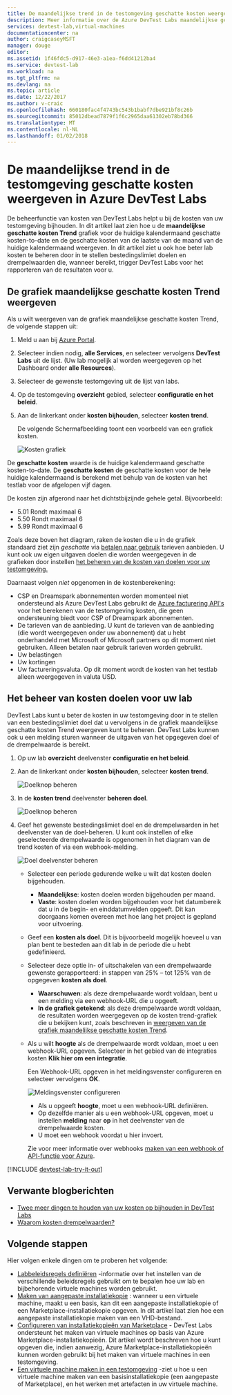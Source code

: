 ```yaml
---
title: De maandelijkse trend in de testomgeving geschatte kosten weergeven in Azure DevTest Labs | Microsoft Docs
description: Meer informatie over de Azure DevTest Labs maandelijkse geschatte kosten trend van grafiek.
services: devtest-lab,virtual-machines
documentationcenter: na
author: craigcaseyMSFT
manager: douge
editor: 
ms.assetid: 1f46fdc5-d917-46e3-a1ea-f6dd41212ba4
ms.service: devtest-lab
ms.workload: na
ms.tgt_pltfrm: na
ms.devlang: na
ms.topic: article
ms.date: 12/22/2017
ms.author: v-craic
ms.openlocfilehash: 660180fac4f4743bc543b1babf7dbe921bf8c26b
ms.sourcegitcommit: 85012dbead7879f1f6c2965daa61302eb78bd366
ms.translationtype: MT
ms.contentlocale: nl-NL
ms.lasthandoff: 01/02/2018
---
```

# <a name="view-the-monthly-estimated-lab-cost-trend-in-azure-devtest-labs"></a>De maandelijkse trend in de testomgeving geschatte kosten weergeven in Azure DevTest Labs
De beheerfunctie van kosten van DevTest Labs helpt u bij de kosten van uw testomgeving bijhouden. In dit artikel laat zien hoe u de **maandelijkse geschatte kosten Trend** grafiek voor de huidige kalendermaand geschatte kosten-to-date en de geschatte kosten van de laatste van de maand van de huidige kalendermaand weergeven. In dit artikel ziet u ook hoe beter lab kosten te beheren door in te stellen bestedingslimiet doelen en drempelwaarden die, wanneer bereikt, trigger DevTest Labs voor het rapporteren van de resultaten voor u.

## <a name="viewing-the-monthly-estimated-cost-trend-chart"></a>De grafiek maandelijkse geschatte kosten Trend weergeven
Als u wilt weergeven van de grafiek maandelijkse geschatte kosten Trend, de volgende stappen uit: 

1. Meld u aan bij [Azure Portal](http://go.microsoft.com/fwlink/p/?LinkID=525040).
1. Selecteer indien nodig, **alle Services**, en selecteer vervolgens **DevTest Labs** uit de lijst. (Uw lab mogelijk al worden weergegeven op het Dashboard onder **alle Resources**).
1. Selecteer de gewenste testomgeving uit de lijst van labs.  
1. Op de testomgeving **overzicht** gebied, selecteer **configuratie en het beleid**.   
1. Aan de linkerkant onder **kosten bijhouden**, selecteer **kosten trend**.

   De volgende Schermafbeelding toont een voorbeeld van een grafiek kosten. 
   
    ![Kosten grafiek](./media/devtest-lab-configure-cost-management/graph.png)

De **geschatte kosten** waarde is de huidige kalendermaand geschatte kosten-to-date. De **geschatte kosten** de geschatte kosten voor de hele huidige kalendermaand is berekend met behulp van de kosten van het testlab voor de afgelopen vijf dagen.

De kosten zijn afgerond naar het dichtstbijzijnde gehele getal. Bijvoorbeeld: 

* 5.01 Rondt maximaal 6 
* 5.50 Rondt maximaal 6
* 5.99 Rondt maximaal 6

Zoals deze boven het diagram, raken de kosten die u in de grafiek standaard ziet zijn *geschatte* via [betalen naar gebruik](https://azure.microsoft.com/offers/ms-azr-0003p/) tarieven aanbieden. U kunt ook uw eigen uitgaven doelen die worden weergegeven in de grafieken door instellen [het beheren van de kosten van doelen voor uw testomgeving.](#managing-cost-targets-for-your-lab)

Daarnaast volgen *niet* opgenomen in de kostenberekening:

* CSP en Dreamspark abonnementen worden momenteel niet ondersteund als Azure DevTest Labs gebruikt de [Azure facturering API's](../billing/billing-usage-rate-card-overview.md) voor het berekenen van de testomgeving kosten, die geen ondersteuning biedt voor CSP of Dreamspark abonnementen.
* De tarieven van de aanbieding. U kunt de tarieven van de aanbieding (die wordt weergegeven onder uw abonnement) dat u hebt onderhandeld met Microsoft of Microsoft partners op dit moment niet gebruiken. Alleen betalen naar gebruik tarieven worden gebruikt.
* Uw belastingen
* Uw kortingen
* Uw factureringsvaluta. Op dit moment wordt de kosten van het testlab alleen weergegeven in valuta USD.

## <a name="managing-cost-targets-for-your-lab"></a>Het beheer van kosten doelen voor uw lab
DevTest Labs kunt u beter de kosten in uw testomgeving door in te stellen van een bestedingslimiet doel dat u vervolgens in de grafiek maandelijkse geschatte kosten Trend weergeven kunt te beheren. DevTest Labs kunnen ook u een melding sturen wanneer de uitgaven van het opgegeven doel of de drempelwaarde is bereikt. 

1. Op uw lab **overzicht** deelvenster **configuratie en het beleid**.
1. Aan de linkerkant onder **kosten bijhouden**, selecteer **kosten trend**.

    ![Doelknop beheren](./media/devtest-lab-configure-cost-management/cost-trend.png)

1. In de **kosten trend** deelvenster **beheren doel**.

    ![Doelknop beheren](./media/devtest-lab-configure-cost-management/cost-trend-manage-target.png)

1. Geef het gewenste bestedingslimiet doel en de drempelwaarden in het deelvenster van de doel-beheren. U kunt ook instellen of elke geselecteerde drempelwaarde is opgenomen in het diagram van de trend kosten of via een webhook-melding.

    ![Doel deelvenster beheren](./media/devtest-lab-configure-cost-management/cost-trend-manage-target-pane.png)

   - Selecteer een periode gedurende welke u wilt dat kosten doelen bijgehouden.
      - **Maandelijkse**: kosten doelen worden bijgehouden per maand.
      - **Vaste**: kosten doelen worden bijgehouden voor het datumbereik dat u in de begin- en einddatumvelden opgeeft. Dit kan doorgaans komen overeen met hoe lang het project is gepland voor uitvoering.
   - Geef een **kosten als doel**. Dit is bijvoorbeeld mogelijk hoeveel u van plan bent te besteden aan dit lab in de periode die u hebt gedefinieerd.
   - Selecteer deze optie in- of uitschakelen van een drempelwaarde gewenste gerapporteerd: in stappen van 25% – tot 125% van de opgegeven **kosten als doel**.
      - **Waarschuwen**: als deze drempelwaarde wordt voldaan, bent u een melding via een webhook-URL die u opgeeft.
      - **In de grafiek getekend**: als deze drempelwaarde wordt voldaan, de resultaten worden weergegeven op de kosten trend-grafiek die u bekijken kunt, zoals beschreven in [weergeven van de grafiek maandelijkse geschatte kosten Trend](#viewing-the-monthly-estimated-cost-trend-chart).
   - Als u wilt **hoogte** als de drempelwaarde wordt voldaan, moet u een webhook-URL opgeven. Selecteer in het gebied van de integraties kosten **Klik hier om een integratie**.

      Een Webhook-URL opgeven in het meldingsvenster configureren en selecteer vervolgens **OK**.

       ![Meldingsvenster configureren](./media/devtest-lab-configure-cost-management/configure-notification.png)

      - Als u opgeeft **hoogte**, moet u een webhook-URL definiëren.
      - Op dezelfde manier als u een webhook-URL opgeven, moet u instellen **melding** naar **op** in het deelvenster van de drempelwaarde kosten.
      - U moet een webhook voordat u hier invoert.  

      Zie voor meer informatie over webhooks [maken van een webhook of API-functie voor Azure](../azure-functions/functions-create-a-web-hook-or-api-function.md). 
 

[!INCLUDE [devtest-lab-try-it-out](../../includes/devtest-lab-try-it-out.md)]

## <a name="related-blog-posts"></a>Verwante blogberichten
* [Twee meer dingen te houden van uw kosten op bijhouden in DevTest Labs](https://blogs.msdn.microsoft.com/devtestlab/2016/06/21/keep-your-cost-on-track/)
* [Waarom kosten drempelwaarden?](https://blogs.msdn.microsoft.com/devtestlab/2016/04/11/why-cost-thresholds/)

## <a name="next-steps"></a>Volgende stappen
Hier volgen enkele dingen om te proberen het volgende:

* [Labbeleidsregels definiëren](devtest-lab-set-lab-policy.md) -informatie over het instellen van de verschillende beleidsregels gebruikt om te bepalen hoe uw lab en bijbehorende virtuele machines worden gebruikt. 
* [Maken van aangepaste installatiekopie](devtest-lab-create-template.md) : wanneer u een virtuele machine, maakt u een basis, kan dit een aangepaste installatiekopie of een Marketplace-installatiekopie opgeven. In dit artikel laat zien hoe een aangepaste installatiekopie maken van een VHD-bestand.
* [Configureren van installatiekopieën van Marketplace](devtest-lab-configure-marketplace-images.md) - DevTest Labs ondersteunt het maken van virtuele machines op basis van Azure Marketplace-installatiekopieën. Dit artikel wordt beschreven hoe u kunt opgeven die, indien aanwezig, Azure Marketplace-installatiekopieën kunnen worden gebruikt bij het maken van virtuele machines in een testomgeving.
* [Een virtuele machine maken in een testomgeving](devtest-lab-add-vm.md) -ziet u hoe u een virtuele machine maken van een basisinstallatiekopie (een aangepaste of Marketplace), en het werken met artefacten in uw virtuele machine.

